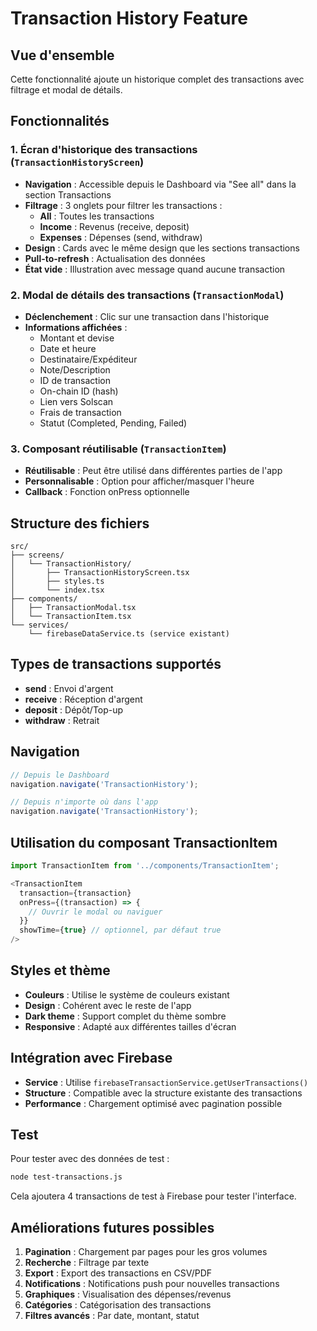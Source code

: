 # Transaction History Feature

## Vue d'ensemble

Cette fonctionnalité ajoute un historique complet des transactions avec filtrage et modal de détails.

## Fonctionnalités

### 1. Écran d'historique des transactions (`TransactionHistoryScreen`)

- **Navigation** : Accessible depuis le Dashboard via "See all" dans la section Transactions
- **Filtrage** : 3 onglets pour filtrer les transactions :
  - **All** : Toutes les transactions
  - **Income** : Revenus (receive, deposit)
  - **Expenses** : Dépenses (send, withdraw)
- **Design** : Cards avec le même design que les sections transactions
- **Pull-to-refresh** : Actualisation des données
- **État vide** : Illustration avec message quand aucune transaction

### 2. Modal de détails des transactions (`TransactionModal`)

- **Déclenchement** : Clic sur une transaction dans l'historique
- **Informations affichées** :
  - Montant et devise
  - Date et heure
  - Destinataire/Expéditeur
  - Note/Description
  - ID de transaction
  - On-chain ID (hash)
  - Lien vers Solscan
  - Frais de transaction
  - Statut (Completed, Pending, Failed)

### 3. Composant réutilisable (`TransactionItem`)

- **Réutilisable** : Peut être utilisé dans différentes parties de l'app
- **Personnalisable** : Option pour afficher/masquer l'heure
- **Callback** : Fonction onPress optionnelle

## Structure des fichiers

```
src/
├── screens/
│   └── TransactionHistory/
│       ├── TransactionHistoryScreen.tsx
│       ├── styles.ts
│       └── index.tsx
├── components/
│   ├── TransactionModal.tsx
│   └── TransactionItem.tsx
└── services/
    └── firebaseDataService.ts (service existant)
```

## Types de transactions supportés

- **send** : Envoi d'argent
- **receive** : Réception d'argent
- **deposit** : Dépôt/Top-up
- **withdraw** : Retrait

## Navigation

```typescript
// Depuis le Dashboard
navigation.navigate('TransactionHistory');

// Depuis n'importe où dans l'app
navigation.navigate('TransactionHistory');
```

## Utilisation du composant TransactionItem

```typescript
import TransactionItem from '../components/TransactionItem';

<TransactionItem
  transaction={transaction}
  onPress={(transaction) => {
    // Ouvrir le modal ou naviguer
  }}
  showTime={true} // optionnel, par défaut true
/>
```

## Styles et thème

- **Couleurs** : Utilise le système de couleurs existant
- **Design** : Cohérent avec le reste de l'app
- **Dark theme** : Support complet du thème sombre
- **Responsive** : Adapté aux différentes tailles d'écran

## Intégration avec Firebase

- **Service** : Utilise `firebaseTransactionService.getUserTransactions()`
- **Structure** : Compatible avec la structure existante des transactions
- **Performance** : Chargement optimisé avec pagination possible

## Test

Pour tester avec des données de test :

```bash
node test-transactions.js
```

Cela ajoutera 4 transactions de test à Firebase pour tester l'interface.

## Améliorations futures possibles

1. **Pagination** : Chargement par pages pour les gros volumes
2. **Recherche** : Filtrage par texte
3. **Export** : Export des transactions en CSV/PDF
4. **Notifications** : Notifications push pour nouvelles transactions
5. **Graphiques** : Visualisation des dépenses/revenus
6. **Catégories** : Catégorisation des transactions
7. **Filtres avancés** : Par date, montant, statut 